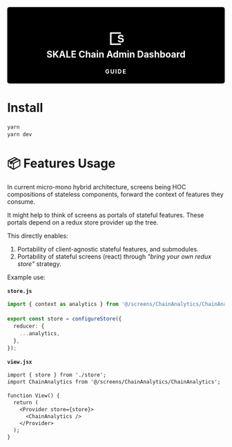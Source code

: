 <div align="center" style="background: black; color: white; padding: 20px 0; border-radius: 5px; background: black url('https://global-uploads.webflow.com/625c39b93541414104a1d654/6278d9990c924b03af8b372c_skl-poster-00001.jpg') no-repeat fixed 80%; background-size: cover">
<h2 style="color: white;">
<img valign="middle" src="public/logo.png" alt="skale" width="48" /><br>
SKALE Chain Admin Dashboard
</h2>
<span style="font-size: small; padding: 2px 10px; letter-spacing: 2px; color: white; border-radius: 3px; font-weight: 700">GUIDE</span>
</div>

# Install

```bash
yarn
yarn dev
```

# :package: Features Usage

In current micro-mono hybrid architecture, screens being HOC compositions of stateless components, forward the context of features they consume.

It might help to think of screens as portals of stateful features. These portals depend on a redux store provider up the tree.

This directly enables:

1. Portability of client-agnostic stateful features, and submodules.
2. Portability of stateful screens (react) through _"bring your own redux store"_ strategy.

Example use:

**`store.js`**

```ts
import { context as analytics } from '@/screens/ChainAnalytics/ChainAnalytics';

export const store = configureStore({
  reducer: {
    ...analytics,
  },
});
```

**`view.jsx`**

```tsx
import { store } from './store';
import ChainAnalytics from '@/screens/ChainAnalytics/ChainAnalytics';

function View() {
  return (
    <Provider store={store}>
      <ChainAnalytics />
    </Provider>
  );
}
```
